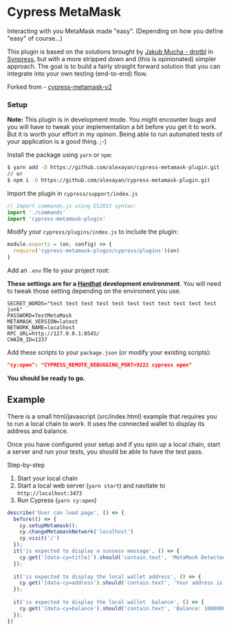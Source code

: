 # Cypress MetaMask

Interacting with you MetaMask made "easy". (Depending on how you define "easy" of course...)

This plugin is based on the solutions brought by [Jakub Mucha - drptbl](https://github.com/drptbl) in [Synpress](https://github.com/Synthetixio/synpress), but with a more stripped down and (this is opinionated) simpler approach. The goal is to build a fairly straight forward solution that you can integrate into your own testing (end-to-end) flow.

Forked from - [cypress-metamask-v2](https://github.com/saxenashivang/cypress-metamask-v2)

### Setup

**Note:** This plugin is in development mode. You might encounter bugs and you will have to tweak your implementation a bit before you get it to work. But it is worth your effort in my opinon. Being able to run automated tests of your application is a good thing. ;-)

Install the package using `yarn` or `npm`:

```bash
$ yarn add -D https://github.com/alexayan/cypress-metamask-plugin.git
// or 
$ npm i -D https://github.com/alexayan/cypress-metamask-plugin.git
```

Import the plugin in `cypress/support/index.js` 

```js
// Import commands.js using ES2015 syntax:
import './commands'
import 'cypress-metamask-plugin'
```

Modify your `cypress/plugins/index.js` to include the plugin:

```js
module.exports = (on, config) => {
  require('cypress-metamask-plugin/cypress/plugins')(on)
}
```

Add an `.env` file to your project root:

**These settings are for a [Hardhat](https://hardhat.org/) development environment**. You will need to tweak those setting depending on the enviroment you use.

```
SECRET_WORDS="test test test test test test test test test test test junk"
PASSWORD=TestMetaMask
METAMASK_VERSION=latest 
NETWORK_NAME=localhost 
RPC_URL=http://127.0.0.1:8545/ 
CHAIN_ID=1337
```

Add these scripts to your `package.json` (or modify your existing scripts): 

```json
"cy:open": "CYPRESS_REMOTE_DEBUGGING_PORT=9222 cypress open"
```

**You should be ready to go.** 

## Example

There is a small html/javascript (src/index.html) example that requires you to run a local chain to work. It uses the connected wallet to display its address and balance. 

Once you have configured your setup and if you spin up a local chain, start a server and run your tests, you should be able to have the test pass.

Step-by-step

1. Start your local chain
2. Start a local web server (`yarn start`) and navitate to `http://localhost:3473`
3. Run Cypress (`yarn cy:open`) 

```js
describe('User can load page', () => {
  before(() => {
    cy.setupMetamask();
    cy.changeMetamaskNetwork('localhost')
    cy.visit('/')
  });
  it('is expected to display a sussess message', () => {
    cy.get('[data-cy=title]').should('contain.text', 'MetaMask Detected')
  });
  
  it('is expected to display the local wallet address', () => {
    cy.get('[data-cy=address').should('contain.text', 'Your address is: 0xf39fd6e51aad88f6f4ce6ab8827279cfffb92266')
  });
  
  it('is expected to display the local wallet  balance', () => {
    cy.get('[data-cy=balance').should('contain.text', 'Balance: 10000000000000000000000')
  });
})
```



